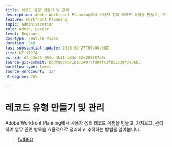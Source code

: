 ```yaml
---
title: 레코드 유형 만들기 및 관리
description: Adobe Workfront Planning에서 사용자 정의 레코드 유형을 만들고, 가져오고, 관리하여 업무 관련 항목을 효율적으로 정리하고 추적하는 방법을 알아봅니다.
feature: Workfront Planning
topic: Administration
role: Admin, Leader
level: Beginner
doc-type: Feature Video
duration: 348
last-substantial-update: 2025-02-27T00:00:00Z
jira: KT-17274
exl-id: dfc43e45-951e-4b11-b34d-62e200187a0c
source-git-commit: bbdf99c6bc1be714077fd94fc3f8325394de36b3
workflow-type: tm+mt
source-wordcount: '52'
ht-degree: 76%

---
```


# 레코드 유형 만들기 및 관리

Adobe Workfront Planning에서 사용자 정의 레코드 유형을 만들고, 가져오고, 관리하여 업무 관련 항목을 효율적으로 정리하고 추적하는 방법을 알아봅니다.

>[!VIDEO](https://video.tv.adobe.com/v/3447965/?learn=on&enablevpops=1)
